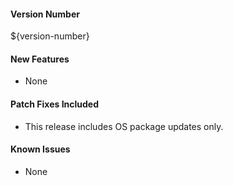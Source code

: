 #### Version Number
${version-number}

#### New Features
- None

#### Patch Fixes Included
- This release includes OS package updates only.  

#### Known Issues
- None
